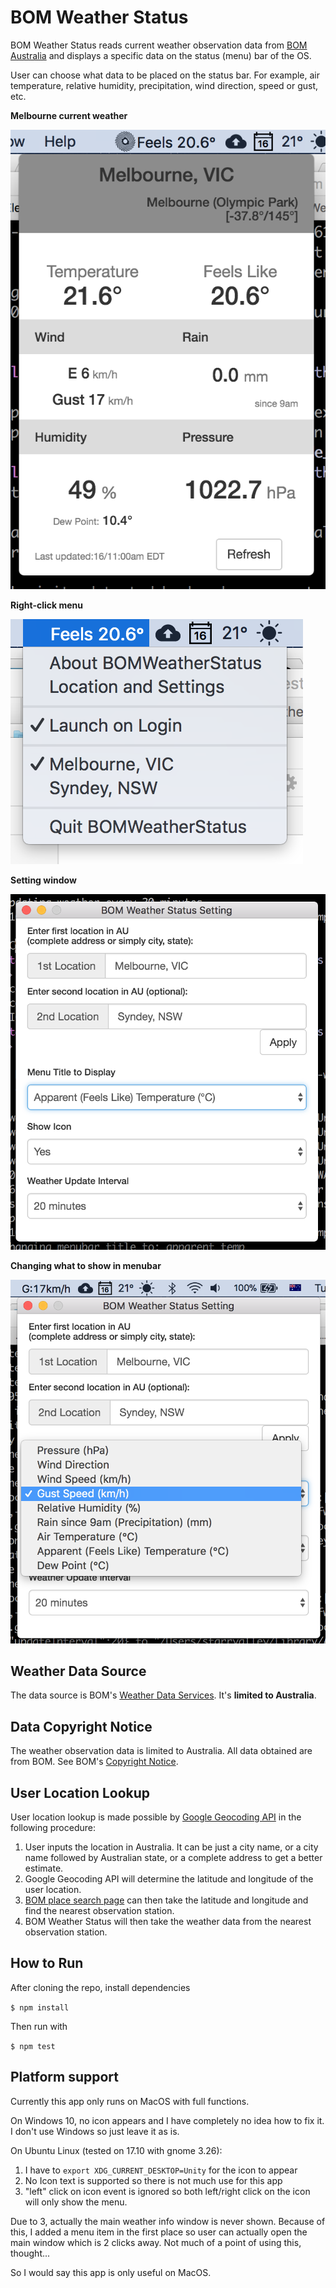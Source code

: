 # BOM Weather Status
BOM Weather Status reads current weather observation data from [BOM Australia](http://www.bom.gov.au) and displays a specific data on the status (menu) bar of the OS.

User can choose what data to be placed on the status bar. For example, air temperature, relative humidity, precipitation, wind direction, speed or gust, etc.

**Melbourne current weather**

![screenshot](screenshots/screenshot-1.png)

**Right-click menu**

![screenshot](screenshots/screenshot-2.png)

**Setting window**

![screenshot](screenshots/screenshot-3.png)

**Changing what to show in menubar**

![screenshot](screenshots/screenshot-4.png)


## Weather Data Source

The data source is BOM's [Weather Data Services](http://www.bom.gov.au/catalogue/data-feeds.shtml#obs-ind). It's __limited to Australia__.

## Data Copyright Notice

The weather observation data is limited to Australia. All data obtained are from BOM. See BOM's [Copyright Notice](http://reg.bom.gov.au/other/copyright.shtml). 

## User Location Lookup

User location lookup is made possible by [Google Geocoding API](https://developers.google.com/maps/documentation/geocoding/intro) in the following procedure:

1. User inputs the location in Australia. It can be just a city name, or a city name followed by Australian state, or a complete address to get a better estimate.
2. Google Geocoding API will determine the latitude and longitude of the user location.
3. [BOM place search page](http://www.bom.gov.au/places/search/?q=) can then take the latitude and longitude and find the nearest observation station.
4. BOM Weather Status will then take the weather data from the nearest observation station.

## How to Run
After cloning the repo, install dependencies

```$ npm install```

Then run with

```$ npm test```


## Platform support

Currently this app only runs on MacOS with full functions. 

On Windows 10, no icon appears and I have completely no idea how to fix it. I don't use Windows so just leave it as is.

On Ubuntu Linux (tested on 17.10 with gnome 3.26):
1. I have to `export XDG_CURRENT_DESKTOP=Unity` for the icon to appear
2. No Icon text is supported so there is not much use for this app
3. "left" click on icon event is ignored so both left/right click on the icon will only show the menu.

Due to 3, actually the main weather info window is never shown. Because of this, I added a menu item in the first place so user can actually open the main window which is 2 clicks away. Not much of a point of using this, thought... 

So I would say this app is only useful on MacOS.


